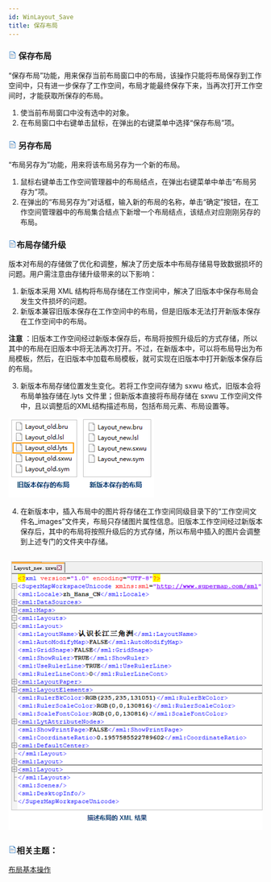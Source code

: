 ```yaml
---
id: WinLayout_Save
title: 保存布局
---
```

### ![](../img/read.gif) 保存布局

“保存布局”功能，用来保存当前布局窗口中的布局，该操作只能将布局保存到工作空间中，只有进一步保存了工作空间，布局才能最终保存下来，当再次打开工作空间时，才能获取所保存的布局。

  1. 使当前布局窗口中没有选中的对象。
  2. 在布局窗口中右键单击鼠标，在弹出的右键菜单中选择“保存布局”项。

### ![](../img/read.gif) 另存布局

“布局另存为”功能，用来将该布局另存为一个新的布局。

  1. 鼠标右键单击工作空间管理器中的布局结点，在弹出右键菜单中单击“布局另存为”项。
  2. 在弹出的“布局另存为”对话框，输入新的布局的名称，单击“确定”按钮，在工作空间管理器中的布局集合结点下新增一个布局结点，该结点对应刚刚另存的布局。 

### ![](../img/read.gif)布局存储升级

版本对布局的存储做了优化和调整，解决了历史版本中布局存储易导致数据损坏的问题。用户需注意由存储升级带来的以下影响：

  1. 新版本采用 XML 结构将布局存储在工作空间中，解决了旧版本中保存布局会发生文件损坏的问题。
  2. 新版本兼容旧版本保存在工作空间中的布局，但是旧版本无法打开新版本保存在工作空间中的布局。 

**注意**
：旧版本工作空间经过新版本保存后，布局将按照升级后的方式存储，所以其中的布局在旧版本中将无法再次打开。不过，在新版本中，可以将布局导出为布局模板，然后，在旧版本中加载布局模板，就可实现在旧版本中打开新版本保存后的布局。

  3. 新版本布局存储位置发生变化。若将工作空间存储为 sxwu 格式，旧版本会将布局单独存储在.lyts 文件里；但新版本直接将布局存储在 sxwu 工作空间文件中，且以调整后的XML结构描述布局，包括布局元素、布局设置等。  

![](img/LayoutNotice.png)  

  4. 在新版本中，插入布局中的图片将存储在工作空间同级目录下的“工作空间文件名_images”文件夹，布局只存储图片属性信息。旧版本工作空间经过新版本保存后，其中的布局将按照升级后的方式存储，所以布局中插入的图片会调整到上述专门的文件夹中存储。  
  
![](img/LayoutXML.png)  
---  

### ![](../img/read.gif)相关主题：

 [布局基本操作](Basic)

